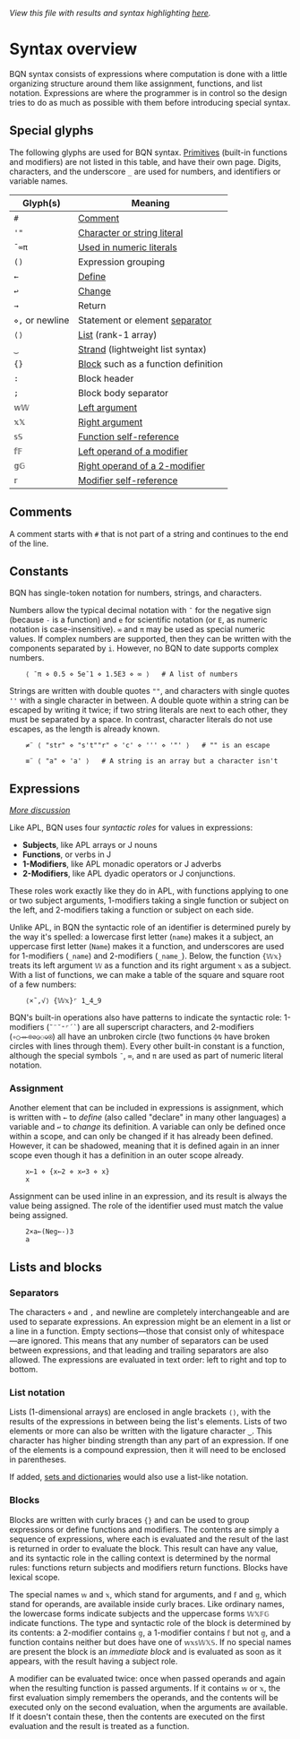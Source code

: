 *View this file with results and syntax highlighting [here](https://mlochbaum.github.io/BQN/doc/syntax.html).*

# Syntax overview

BQN syntax consists of expressions where computation is done with a little organizing structure around them like assignment, functions, and list notation. Expressions are where the programmer is in control so the design tries to do as much as possible with them before introducing special syntax.

## Special glyphs

The following glyphs are used for BQN syntax. [Primitives](primitive.md) (built-in functions and modifiers) are not listed in this table, and have their own page. Digits, characters, and the underscore `_` are used for numbers, and identifiers or variable names.

Glyph(s)        | Meaning
----------------|-----------
`#`             | [Comment](#comments)
`'"`            | [Character or string literal](#constants)
`¯∞π`           | [Used in numeric literals](#constants)
`()`            | Expression grouping
`←`             | [Define](#assignment)
`↩`             | [Change](#assignment)
`→`             | Return
`⋄,` or newline | Statement or element [separator](#separators)
`⟨⟩`            | [List](#list-notation) (rank-1 array)
`‿`             | [Strand](#list-notation) (lightweight list syntax)
`{}`            | [Block](#blocks) such as a function definition
`:`             | Block header
`;`             | Block body separator
`𝕨𝕎`            | [Left argument](#blocks)
`𝕩𝕏`            | [Right argument](#blocks)
`𝕤𝕊`            | [Function self-reference](#blocks)
`𝕗𝔽`            | [Left operand of a modifier](#blocks)
`𝕘𝔾`            | [Right operand of a 2-modifier](#blocks)
`𝕣`             | [Modifier self-reference](#blocks)

## Comments

A comment starts with `#` that is not part of a string and continues to the end of the line.

## Constants

BQN has single-token notation for numbers, strings, and characters.

Numbers allow the typical decimal notation with `¯` for the negative sign (because `-` is a function) and `e` for scientific notation (or `E`, as numeric notation is case-insensitive). `∞` and `π` may be used as special numeric values. If complex numbers are supported, then they can be written with the components separated by `i`. However, no BQN to date supports complex numbers.

        ⟨ ¯π ⋄ 0.5 ⋄ 5e¯1 ⋄ 1.5E3 ⋄ ∞ ⟩   # A list of numbers

Strings are written with double quotes `""`, and characters with single quotes `''` with a single character in between. A double quote within a string can be escaped by writing it twice; if two string literals are next to each other, they must be separated by a space. In contrast, character literals do not use escapes, as the length is already known.

        ≠¨ ⟨ "str" ⋄ "s't""r" ⋄ 'c' ⋄ ''' ⋄ '"' ⟩   # "" is an escape

        ≡¨ ⟨ "a" ⋄ 'a' ⟩   # A string is an array but a character isn't

## Expressions

*[More discussion](context.md)*

Like APL, BQN uses four *syntactic roles* for values in expressions:
* **Subjects**, like APL arrays or J nouns
* **Functions**, or verbs in J
* **1-Modifiers**, like APL monadic operators or J adverbs
* **2-Modifiers**, like APL dyadic operators or J conjunctions.

These roles work exactly like they do in APL, with functions applying to one or two subject arguments, 1-modifiers taking a single function or subject on the left, and 2-modifiers taking a function or subject on each side.

Unlike APL, in BQN the syntactic role of an identifier is determined purely by the way it's spelled: a lowercase first letter (`name`) makes it a subject, an uppercase first letter (`Name`) makes it a function, and underscores are used for 1-modifiers (`_name`) and 2-modifiers (`_name_`). Below, the function `{𝕎𝕩}` treats its left argument `𝕎` as a function and its right argument `𝕩` as a subject. With a list of functions, we can make a table of the square and square root of a few numbers:

        ⟨×˜,√⟩ {𝕎𝕩}⌜ 1‿4‿9

BQN's built-in operations also have patterns to indicate the syntactic role: 1-modifiers (`` ˜¨˘⁼⌜´` ``) are all superscript characters, and 2-modifiers (`∘○⊸⟜⌾⊘◶⚇⎉⍟`) all have an unbroken circle (two functions `⌽⍉` have broken circles with lines through them). Every other built-in constant is a function, although the special symbols `¯`, `∞`, and `π` are used as part of numeric literal notation.

### Assignment

Another element that can be included in expressions is assignment, which is written with `←` to *define* (also called "declare" in many other languages) a variable and `↩` to *change* its definition. A variable can only be defined once within a scope, and can only be changed if it has already been defined. However, it can be shadowed, meaning that it is defined again in an inner scope even though it has a definition in an outer scope already.

        x←1 ⋄ {x←2 ⋄ x↩3 ⋄ x}
        x

Assignment can be used inline in an expression, and its result is always the value being assigned. The role of the identifier used must match the value being assigned.

        2×a←(Neg←-)3
        a

## Lists and blocks

### Separators

The characters `⋄` and `,` and newline are completely interchangeable and are used to separate expressions. An expression might be an element in a list or a line in a function. Empty sections—those that consist only of whitespace—are ignored. This means that any number of separators can be used between expressions, and that leading and trailing separators are also allowed. The expressions are evaluated in text order: left to right and top to bottom.

### List notation

Lists (1-dimensional arrays) are enclosed in angle brackets `⟨⟩`, with the results of the expressions in between being the list's elements. Lists of two elements or more can also be written with the ligature character `‿`. This character has higher binding strength than any part of an expression. If one of the elements is a compound expression, then it will need to be enclosed in parentheses.

If added, [sets and dictionaries](extensions.md#sets-and-dictionaries) would also use a list-like notation.

### Blocks

Blocks are written with curly braces `{}` and can be used to group expressions or define functions and modifiers. The contents are simply a sequence of expressions, where each is evaluated and the result of the last is returned in order to evaluate the block. This result can have any value, and its syntactic role in the calling context is determined by the normal rules: functions return subjects and modifiers return functions. Blocks have lexical scope.

The special names `𝕨` and `𝕩`, which stand for arguments, and `𝕗` and `𝕘`, which stand for operands, are available inside curly braces. Like ordinary names, the lowercase forms indicate subjects and the uppercase forms `𝕎𝕏𝔽𝔾` indicate functions. The type and syntactic role of the block is determined by its contents: a 2-modifier contains `𝕘`, a 1-modifier contains `𝕗` but not `𝕘`, and a function contains neither but does have one of `𝕨𝕩𝕤𝕎𝕏𝕊`. If no special names are present the block is an *immediate block* and is evaluated as soon as it appears, with the result having a subject role.

A modifier can be evaluated twice: once when passed operands and again when the resulting function is passed arguments. If it contains `𝕨` or `𝕩`, the first evaluation simply remembers the operands, and the contents will be executed only on the second evaluation, when the arguments are available. If it doesn't contain these, then the contents are executed on the first evaluation and the result is treated as a function.
